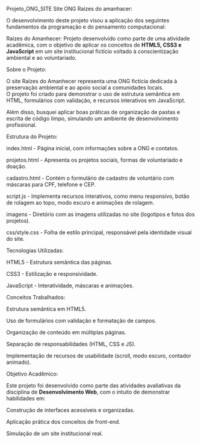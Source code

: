 Projeto_ONG_SITE
Site ONG Raizes do amanhacer:

O desenvolvimento deste projeto visou a aplicação dos seguintes fundamentos da programação e do pensamento computacional:

Raízes do Amanhecer: Projeto desenvolvido como parte de uma atividade acadêmica, com o objetivo de aplicar os conceitos de **HTML5, CSS3 e JavaScript** em um site institucional fictício voltado à conscientização ambiental e ao voluntariado.




Sobre o Projeto:

O site Raízes do Amanhecer representa uma ONG fictícia dedicada à preservação ambiental e ao apoio social a comunidades locais.  
O projeto foi criado para demonstrar o uso de estrutura semântica em HTML, formulários com validação, e recursos interativos em JavaScript.

Além disso, busquei aplicar boas práticas de organização de pastas e escrita de código limpo, simulando um ambiente de desenvolvimento profissional.




Estrutura do Projeto:

index.html - Página inicial, com informações sobre a ONG e contatos.

projetos.html - Apresenta os projetos sociais, formas de voluntariado e doação. 

cadastro.html - Contém o formulário de cadastro de voluntário com máscaras para CPF, telefone e CEP.

script.js - Implementa recursos interativos, como menu responsivo, botão de rolagem ao topo, modo escuro e animações de rolagem.

imagens - Diretório com as imagens utilizadas no site (logotipos e fotos dos projetos).

css/style.css - Folha de estilo principal, responsável pela identidade visual do site.




Tecnologias Utilizadas:

HTML5 - Estrutura semântica das páginas. 

CSS3 - Estilização e responsividade. 

JavaScript - Interatividade, máscaras e animações. 



Conceitos Trabalhados: 

Estrutura semântica em HTML5.

Uso de formulários com validação e formatação de campos.

Organização de conteúdo em múltiplas páginas.

Separação de responsabilidades (HTML, CSS e JS).

Implementação de recursos de usabilidade (scroll, modo escuro, contador animado).

Objetivo Acadêmico:

Este projeto foi desenvolvido como parte das atividades avaliativas da disciplina de **Desenvolvimento Web**, com o intuito de demonstrar habilidades em:

Construção de interfaces acessíveis e organizadas.

Aplicação prática dos conceitos de front-end.

Simulação de um site institucional real.


